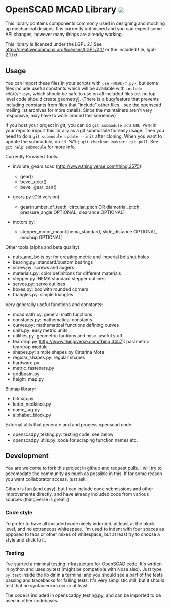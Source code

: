 OpenSCAD MCAD Library [![](http://stillmaintained.com/elmom/MCAD.png)](http://stillmaintained.com/elmom/MCAD)
=====================

This library contains components commonly used in designing and moching up
mechanical designs. It is currently unfinished and you can expect some API
changes, however many things are already working.

This library is licensed under the LGPL 2.1
See http://creativecommons.org/licenses/LGPL/2.1/ or the included file, lgpl-2.1.txt.

## Usage ##

You can import these files in your scripts with `use <MCAD/*.py>`, but some
files include useful constants which will be available with `include <MCAD/*.py>`,
which should be safe to use on all included files (ie. no top level code should
create geometry). (There is a bug/feature that prevents including constants from
files that "include" other files - see the openscad mailing list archives for more
details. Since the maintainers aren't very responsive, may have to work around this
somehow)

If you host your project in git, you can do `git submodule add URL PATH` in your
repo to import this library as a git submodule for easy usage. Then you need to do
a `git submodule update --init` after cloning. When you want to update the submodule,
do `cd PATH; git checkout master; git pull`. See `git help submodule` for more info.

Currently Provided Tools:

* involute_gears.scad (http://www.thingiverse.com/thing:3575):
    - gear()
    - bevel_gear()
    - bevel_gear_pair()

* gears.py (Old version):
    - gear(number_of_teeth, circular_pitch OR diametrial_pitch, pressure_angle OPTIONAL, clearance OPTIONAL)

* motors.py:
    - stepper_motor_mount(nema_standard, slide_distance OPTIONAL, mochup OPTIONAL)

Other tools (alpha and beta quality):

* nuts_and_bolts.py: for creating metric and imperial bolt/nut holes
* bearing.py: standard/custom bearings
* screw.py: screws and augers
* materials.py: color definitions for different materials
* stepper.py: NEMA standard stepper outlines
* servos.py: servo outlines
* boxes.py: box with rounded corners
* triangles.py: simple triangles

Very generally useful functions and constants:

* mcadmath.py: general math functions
* constants.py: mathematical constants
* curves.py: mathematical functions defining curves
* units.py: easy metric units
* utilities.py: geometric funtions and misc. useful stuff
* teardrop.py (http://www.thingiverse.com/thing:3457): parametric teardrop module
* shapes.py: simple shapes by Catarina Mota
* regular_shapes.py: regular shapes
* hardware.py
* metric_fasteners.py
* gridbeam.py
* height_map.py

Bitmap library:

* bitmap.py
* letter_necklace.py
* name_tag.py
* alphabet_block.py

External utils that generate and and process openscad code:

* openscadpy_testing.py: testing code, see below
* openscadpy_utils.py: code for scraping function names etc.

## Development ##

You are welcome to fork this project in github and request pulls. I will try to
accomodate the community as much as possible in this. If for some reason you
want collaborator access, just ask.

Github is fun (and easy), but I can include code submissions and other
improvements directly, and have already included code from various sources
(thingiverse is great :)

### Code style ###
I'd prefer to have all included code nicely indented, at least at the block
level, and no extraneous whitespace. I'm used to indent with four spaces as
opposed to tabs or other mixes of whitespace, but at least try to choose a style
and stick to it.

### Testing ###
I've started a minimal testing infrastucture for OpenSCAD code. It's written in
python and uses py.test (might be compatible with Nose also). Just type `py.test`
inside the lib dir in a terminal and you should see a part of the tests passing
and tracebacks for failing tests. It's very simplistic still, but it should test
that no syntax errors occur at least.

The code is included in openscadpy_testing.py, and can be imported to be
used in other codebases.
